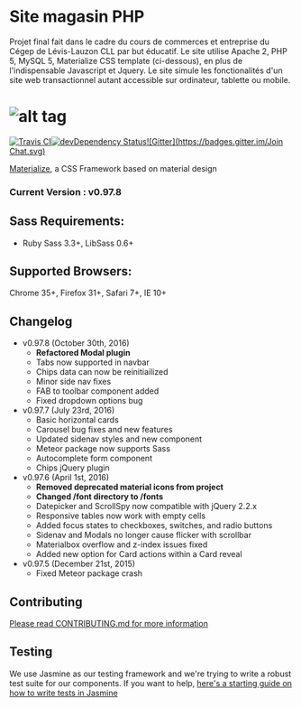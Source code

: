 # Site magasin PHP
Projet final fait dans le cadre du cours de commerces et entreprise du Cégep de Lévis-Lauzon CLL par but éducatif. Le site utilise Apache 2, PHP 5, MySQL 5, Materialize CSS template (ci-dessous), en plus de l'indispensable Javascript et Jquery. Le site simule les fonctionalités d'un site web transactionnel autant accessible sur ordinateur, tablette ou mobile.

![alt tag](https://raw.github.com/dogfalo/materialize/master/images/materialize.gif)
===========

[![Travis CI](https://travis-ci.org/Dogfalo/materialize.svg?branch=master)](https://travis-ci.org/Dogfalo/materialize)[![devDependency Status](https://david-dm.org/Dogfalo/materialize/dev-status.svg)](https://david-dm.org/Dogfalo/materialize#info=devDependencies)[![Gitter](https://badges.gitter.im/Join Chat.svg)](https://gitter.im/Dogfalo/materialize?utm_source=badge&utm_medium=badge&utm_campaign=pr-badge&utm_content=badge)

[Materialize](http://materializecss.com/), a CSS Framework based on material design

### Current Version : v0.97.8

## Sass Requirements:
- Ruby Sass 3.3+, LibSass 0.6+

## Supported Browsers:
Chrome 35+, Firefox 31+, Safari 7+, IE 10+

## Changelog
- v0.97.8 (October 30th, 2016)
  - **Refactored Modal plugin**
  - Tabs now supported in navbar
  - Chips data can now be reinitiailized
  - Minor side nav fixes
  - FAB to toolbar component added
  - Fixed dropdown options bug
- v0.97.7 (July 23rd, 2016)
  - Basic horizontal cards
  - Carousel bug fixes and new features
  - Updated sidenav styles and new component
  - Meteor package now supports Sass
  - Autocomplete form component
  - Chips jQuery plugin
- v0.97.6 (April 1st, 2016)
  - **Removed deprecated material icons from project**
  - **Changed /font directory to /fonts**
  - Datepicker and ScrollSpy now compatible with jQuery 2.2.x
  - Responsive tables now work with empty cells
  - Added focus states to checkboxes, switches, and radio buttons
  - Sidenav and Modals no longer cause flicker with scrollbar
  - Materialbox overflow and z-index issues fixed
  - Added new option for Card actions within a Card reveal
- v0.97.5 (December 21st, 2015)
  - Fixed Meteor package crash



## Contributing
[Please read CONTRIBUTING.md for more information](CONTRIBUTING.md)

## Testing
We use Jasmine as our testing framework and we're trying to write a robust test suite for our components. If you want to help, [here's a starting guide on how to write tests in Jasmine](https://docs.google.com/document/d/1dVM6qGt_b_y9RRhr9X7oZfFydaJIEqB9CT7yekv-4XE/edit?usp=sharing)
